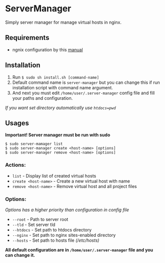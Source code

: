 # ServerManager

Simply server manager for manage virtual hosts in nginx.

## Requirements

* ngnix configuration by this [manual](https://gist.github.com/jsifalda/3331643)

## Installation

1. Run  ```$ sudo sh install.sh [command-name]```
2. Default command name is ```server-manager``` but you can change this if run installation script with command name argument.
3. And next you must edit ```/home/user/.server-manager``` config file and fill your paths and configuration.

*If you want set directory automatically use ```htdocs=pwd```*

## Usages

**Important! Server manager must be run with sudo**

```shell
$ sudo server-mamager list
$ sudo server-manager create <host-name> [options]
$ sudo server-manager remove <host-name> [options]
```

### Actions:
* ```list```				- Display list of created virtual hosts
* ```create <host-name>```	- Create a new virtual host with <host-name> name
* ```remove <host-name>```	- Remove virtual host and all project files

### Options:

*Options has a higher priority than configuration in config file*

* ```--root```		- Path to server root
* ```--tld```		- Set server tld
* ```--htdocs```	- Set path to htdocs directory
* ```--nginx```		- Set path to nginx sites-enabled directory
* ```--hosts```		- Set path to hosts file *(/etc/hosts)*

**All default configuration are in ```/home/user/.server-manager``` file and you can change it.**
